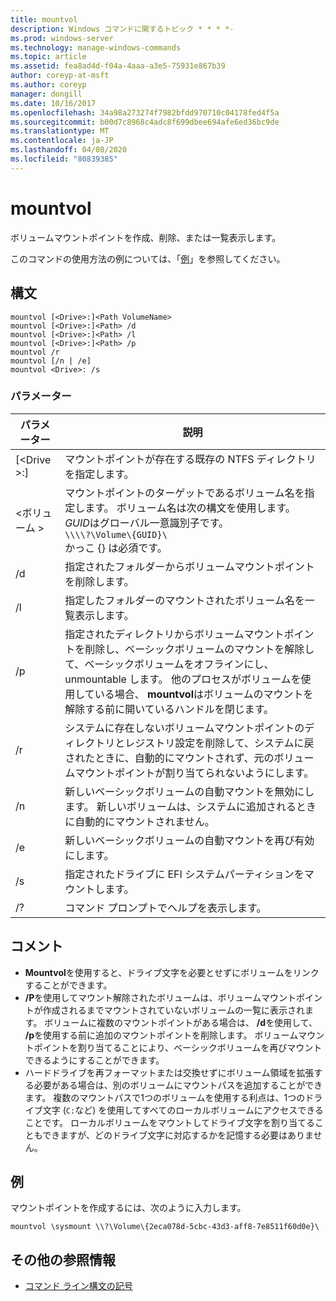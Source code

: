 ```yaml
---
title: mountvol
description: Windows コマンドに関するトピック * * * *-
ms.prod: windows-server
ms.technology: manage-windows-commands
ms.topic: article
ms.assetid: fea8ad4d-f04a-4aaa-a3e5-75931e867b39
author: coreyp-at-msft
ms.author: coreyp
manager: dongill
ms.date: 10/16/2017
ms.openlocfilehash: 34a98a273274f7982bfdd970710c04178fed4f5a
ms.sourcegitcommit: b00d7c8968c4adc8f699dbee694afe6ed36bc9de
ms.translationtype: MT
ms.contentlocale: ja-JP
ms.lasthandoff: 04/08/2020
ms.locfileid: "80839385"
---
```

# <a name="mountvol"></a>mountvol



ボリュームマウントポイントを作成、削除、または一覧表示します。

このコマンドの使用方法の例については、「[例](#BKMK_examples)」を参照してください。

## <a name="syntax"></a>構文

```
mountvol [<Drive>:]<Path VolumeName>
mountvol [<Drive>:]<Path> /d
mountvol [<Drive>:]<Path> /l
mountvol [<Drive>:]<Path> /p
mountvol /r
mountvol [/n | /e]
mountvol <Drive>: /s
```

### <a name="parameters"></a>パラメーター

|パラメーター|説明|
|---------|-----------|
|[\<Drive >:]<Path>|マウントポイントが存在する既存の NTFS ディレクトリを指定します。|
|\<ボリューム >|マウントポイントのターゲットであるボリューム名を指定します。 ボリューム名は次の構文を使用します。 *GUID*はグローバル一意識別子です。</br>`\\\\?\Volume\{GUID}\`</br>かっこ {} は必須です。|
|/d|指定されたフォルダーからボリュームマウントポイントを削除します。|
|/l|指定したフォルダーのマウントされたボリューム名を一覧表示します。|
|/p|指定されたディレクトリからボリュームマウントポイントを削除し、ベーシックボリュームのマウントを解除して、ベーシックボリュームをオフラインにし、unmountable します。 他のプロセスがボリュームを使用している場合、 **mountvol**はボリュームのマウントを解除する前に開いているハンドルを閉じます。|
|/r|システムに存在しないボリュームマウントポイントのディレクトリとレジストリ設定を削除して、システムに戻されたときに、自動的にマウントされず、元のボリュームマウントポイントが割り当てられないようにします。|
|/n|新しいベーシックボリュームの自動マウントを無効にします。 新しいボリュームは、システムに追加されるときに自動的にマウントされません。|
|/e|新しいベーシックボリュームの自動マウントを再び有効にします。|
|/s|指定されたドライブに EFI システムパーティションをマウントします。|
|/?|コマンド プロンプトでヘルプを表示します。|

## <a name="remarks"></a>コメント

-   **Mountvol**を使用すると、ドライブ文字を必要とせずにボリュームをリンクすることができます。
-   **/P**を使用してマウント解除されたボリュームは、ボリュームマウントポイントが作成されるまでマウントされていないボリュームの一覧に表示されます。 ボリュームに複数のマウントポイントがある場合は、 **/d**を使用して、 **/p**を使用する前に追加のマウントポイントを削除します。 ボリュームマウントポイントを割り当てることにより、ベーシックボリュームを再びマウントできるようにすることができます。
-   ハードドライブを再フォーマットまたは交換せずにボリューム領域を拡張する必要がある場合は、別のボリュームにマウントパスを追加することができます。 複数のマウントパスで1つのボリュームを使用する利点は、1つのドライブ文字 (`C:`など) を使用してすべてのローカルボリュームにアクセスできることです。 ローカルボリュームをマウントしてドライブ文字を割り当てることもできますが、どのドライブ文字に対応するかを記憶する必要はありません。

## <a name="examples"></a><a name=BKMK_examples></a>例

マウントポイントを作成するには、次のように入力します。
```
mountvol \sysmount \\?\Volume\{2eca078d-5cbc-43d3-aff8-7e8511f60d0e}\
```

## <a name="additional-references"></a>その他の参照情報

- [コマンド ライン構文の記号](command-line-syntax-key.md)
